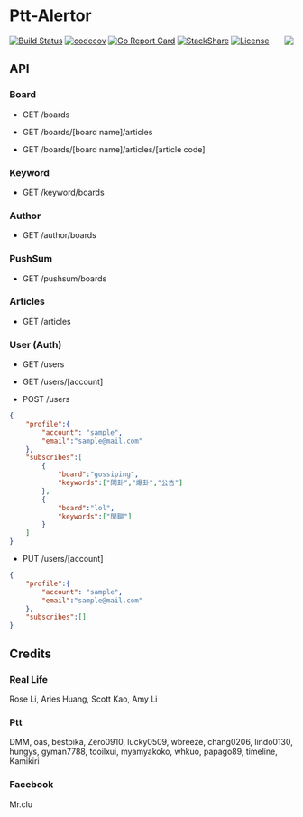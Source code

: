 # Ptt-Alertor

<img align="right" src="https://raw.githubusercontent.com/meifamily/ptt-alertor/master/logo.jpg">

[![Build Status](https://travis-ci.org/meifamily/ptt-alertor.svg?branch=master)](https://travis-ci.org/meifamily/ptt-alertor)
[![codecov](https://codecov.io/gh/meifamily/ptt-alertor/branch/master/graph/badge.svg)](https://codecov.io/gh/meifamily/ptt-alertor)
[![Go Report Card](https://goreportcard.com/badge/github.com/meifamily/ptt-alertor)](https://goreportcard.com/report/github.com/meifamily/ptt-alertor)
[![StackShare](https://img.shields.io/badge/tech-stack-0690fa.svg?style=flat)](https://stackshare.io/ptt-alertor/ptt-alertor)
[![License](https://img.shields.io/badge/License-Apache%202.0-blue.svg)](https://opensource.org/licenses/Apache-2.0)

## API

### Board

* GET /boards

* GET /boards/[board name]/articles

* GET /boards/[board name]/articles/[article code]

### Keyword

* GET /keyword/boards

### Author

* GET /author/boards

### PushSum

* GET /pushsum/boards

### Articles

* GET /articles

### User (Auth)

* GET /users

* GET /users/[account]

* POST /users

```json
{
    "profile":{
        "account": "sample",
        "email":"sample@mail.com"
    },
    "subscribes":[
        {
            "board":"gossiping",
            "keywords":["問卦","爆卦","公告"]
        },
        {
            "board":"lol",
            "keywords":["閒聊"]
        }
    ]
}
```

* PUT /users/[account]

```json
{
    "profile":{
        "account": "sample",
        "email":"sample@mail.com"
    },
    "subscribes":[]
}
```

## Credits

### Real Life

Rose Li, Aries Huang, Scott Kao, Amy Li

### Ptt

DMM, oas, bestpika, Zero0910, lucky0509, wbreeze, chang0206, lindo0130, hungys, gyman7788, tooilxui, myamyakoko, whkuo, papago89, timeline, Kamikiri

### Facebook

Mr.clu